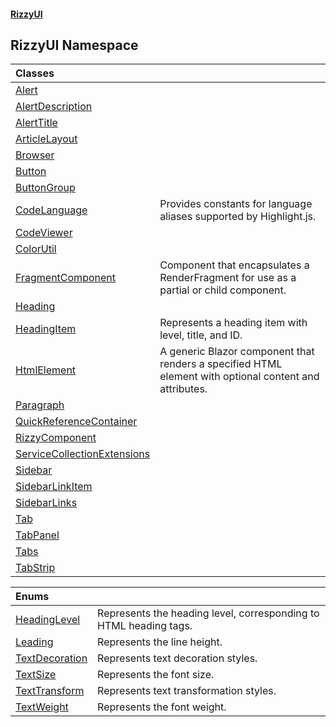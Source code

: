 #### [RizzyUI](index 'index')

## RizzyUI Namespace

| Classes | |
| :--- | :--- |
| [Alert](RizzyUI.Alert 'RizzyUI.Alert') | |
| [AlertDescription](RizzyUI.AlertDescription 'RizzyUI.AlertDescription') | |
| [AlertTitle](RizzyUI.AlertTitle 'RizzyUI.AlertTitle') | |
| [ArticleLayout](RizzyUI.ArticleLayout 'RizzyUI.ArticleLayout') | |
| [Browser](RizzyUI.Browser 'RizzyUI.Browser') | |
| [Button](RizzyUI.Button 'RizzyUI.Button') | |
| [ButtonGroup](RizzyUI.ButtonGroup 'RizzyUI.ButtonGroup') | |
| [CodeLanguage](RizzyUI.CodeLanguage 'RizzyUI.CodeLanguage') | Provides constants for language aliases supported by Highlight.js. |
| [CodeViewer](RizzyUI.CodeViewer 'RizzyUI.CodeViewer') | |
| [ColorUtil](RizzyUI.ColorUtil 'RizzyUI.ColorUtil') | |
| [FragmentComponent](RizzyUI.FragmentComponent 'RizzyUI.FragmentComponent') | Component that encapsulates a RenderFragment for use as a partial or child component. |
| [Heading](RizzyUI.Heading 'RizzyUI.Heading') | |
| [HeadingItem](RizzyUI.HeadingItem 'RizzyUI.HeadingItem') | Represents a heading item with level, title, and ID. |
| [HtmlElement](RizzyUI.HtmlElement 'RizzyUI.HtmlElement') | A generic Blazor component that renders a specified HTML element with optional content and attributes. |
| [Paragraph](RizzyUI.Paragraph 'RizzyUI.Paragraph') | |
| [QuickReferenceContainer](RizzyUI.QuickReferenceContainer 'RizzyUI.QuickReferenceContainer') | |
| [RizzyComponent](RizzyUI.RizzyComponent 'RizzyUI.RizzyComponent') | |
| [ServiceCollectionExtensions](RizzyUI.ServiceCollectionExtensions 'RizzyUI.ServiceCollectionExtensions') | |
| [Sidebar](RizzyUI.Sidebar 'RizzyUI.Sidebar') | |
| [SidebarLinkItem](RizzyUI.SidebarLinkItem 'RizzyUI.SidebarLinkItem') | |
| [SidebarLinks](RizzyUI.SidebarLinks 'RizzyUI.SidebarLinks') | |
| [Tab](RizzyUI.Tab 'RizzyUI.Tab') | |
| [TabPanel](RizzyUI.TabPanel 'RizzyUI.TabPanel') | |
| [Tabs](RizzyUI.Tabs 'RizzyUI.Tabs') | |
| [TabStrip](RizzyUI.TabStrip 'RizzyUI.TabStrip') | |

| Enums | |
| :--- | :--- |
| [HeadingLevel](RizzyUI.HeadingLevel 'RizzyUI.HeadingLevel') | Represents the heading level, corresponding to HTML heading tags. |
| [Leading](RizzyUI.Leading 'RizzyUI.Leading') | Represents the line height. |
| [TextDecoration](RizzyUI.TextDecoration 'RizzyUI.TextDecoration') | Represents text decoration styles. |
| [TextSize](RizzyUI.TextSize 'RizzyUI.TextSize') | Represents the font size. |
| [TextTransform](RizzyUI.TextTransform 'RizzyUI.TextTransform') | Represents text transformation styles. |
| [TextWeight](RizzyUI.TextWeight 'RizzyUI.TextWeight') | Represents the font weight. |
